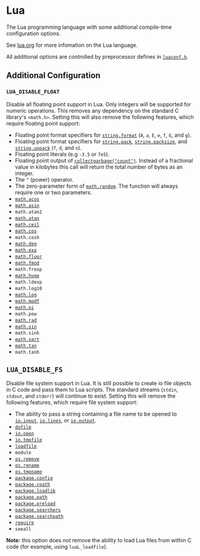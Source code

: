 # Lua

The Lua programming language with some additional compile-time configuration
options.

See [lua.org](https://www.lua.org) for more infomation on the Lua language.

All additional options are controlled by preprocessor defines in
[`luaconf.h`][luaconf.h].

## Additional Configuration

### `LUA_DISABLE_FLOAT`

Disable all floating point support in Lua.  Only integers will be supported for
numeric operations.  This removes any dependency on the standard C library's
`<math.h>`.  Setting this will also remove the following features, which require
floating point support:

 * Floating point format specifiers for [`string.format`][string.format] (`A`,
   `a`, `E`, `e`, `f`, `G`, and `g`).
 * Floating point format specifiers for [`string.pack`][string.pack],
   [`string.packsize`][string.packsize], and [`string.unpack`][string.unpack]
   (`f`, `d`, and `n`).
 * Floating point literals (e.g `-3.5` or `7e5`).
 * Floating point output of [`collectgarbage("count")`][collectgarbage].
   Instead of a fractional value in kilobytes this call will return the total
   number of bytes as an integer.
 * The `^` (power) operator.
 * The zero-parameter form of [`math.random`][math.random].  The function will
   always require one or two parameters.
 * [`math.acos`][math.acos]
 * [`math.asin`][math.asin]
 * `math.atan2`
 * [`math.atan`][math.atan]
 * [`math.ceil`][math.ceil]
 * [`math.cos`][math.cos]
 * `math.cosh`
 * [`math.deg`][math.deg]
 * [`math.exp`][math.exp]
 * [`math.floor`][math.floor]
 * [`math.fmod`][math.fmod]
 * `math.frexp`
 * [`math.huge`][math.huge]
 * `math.ldexp`
 * `math.log10`
 * [`math.log`][math.log]
 * [`math.modf`][math.modf]
 * [`math.pi`][math.pi]
 * `math.pow`
 * [`math.rad`][math.rad]
 * [`math.sin`][math.sin]
 * `math.sinh`
 * [`math.sqrt`][math.sqrt]
 * [`math.tan`][math.tan]
 * `math.tanh`

## `LUA_DISABLE_FS`

Disable file system support in Lua.  It is still possible to create io file
objects in C code and pass them to Lua scripts.  The standard streams (`stdin`,
`stdout`, and `stderr`) will continue to exist.  Setting this will remove the
following features, which require file system support:

 * The ability to pass a string containing a file name to be opened to
   [`io.input`][io.input],  [`io.lines`][io.lines], or [`io.output`][io.output].
 * [`dofile`][dofile]
 * [`io.open`][io.open]
 * [`io.tmpfile`][io.tmpfile]
 * [`loadfile`][loadfile]
 * `module`
 * [`os.remove`][os.remove]
 * [`os.rename`][os.rename]
 * [`os.tmpname`][os.tmpname]
 * [`package.config`][package.config]
 * [`package.cpath`][package.cpath]
 * [`package.loadlib`][package.loadlib]
 * [`package.path`][package.path]
 * [`package.preload`][package.preload]
 * [`package.searchers`][package.searchers]
 * [`package.searchpath`][package.searchpath]
 * [`require`][require]
 * `seeall`

**Note:** this option does _not_ remove the ability to load Lua files from
within C code (for example, using `luaL_loadfile`).


[collectgarbage]:       <https://www.lua.org/manual/5.3/manual.html#pdf-collectgarbage>
[dofile]:               <https://www.lua.org/manual/5.3/manual.html#pdf-dofile>
[io.input]:             <https://www.lua.org/manual/5.3/manual.html#pdf-io.input>
[io.lines]:             <https://www.lua.org/manual/5.3/manual.html#pdf-io.lines>
[io.open]:              <https://www.lua.org/manual/5.3/manual.html#pdf-io.open>
[io.output]:            <https://www.lua.org/manual/5.3/manual.html#pdf-io.output>
[io.tmpfile]:           <https://www.lua.org/manual/5.3/manual.html#pdf-io.tmpfile>
[loadfile]:             <https://www.lua.org/manual/5.3/manual.html#pdf-loadfile>
[luaconf.h]:            <src/luaconf.h>
[math.acos]:            <https://www.lua.org/manual/5.3/manual.html#pdf-math.acos>
[math.asin]:            <https://www.lua.org/manual/5.3/manual.html#pdf-math.asin>
[math.atan]:            <https://www.lua.org/manual/5.3/manual.html#pdf-math.atan>
[math.ceil]:            <https://www.lua.org/manual/5.3/manual.html#pdf-math.ceil>
[math.cos]:             <https://www.lua.org/manual/5.3/manual.html#pdf-math.cos>
[math.deg]:             <https://www.lua.org/manual/5.3/manual.html#pdf-math.deg>
[math.exp]:             <https://www.lua.org/manual/5.3/manual.html#pdf-math.exp>
[math.floor]:           <https://www.lua.org/manual/5.3/manual.html#pdf-math.floor>
[math.fmod]:            <https://www.lua.org/manual/5.3/manual.html#pdf-math.fmod>
[math.huge]:            <https://www.lua.org/manual/5.3/manual.html#pdf-math.huge>
[math.log]:             <https://www.lua.org/manual/5.3/manual.html#pdf-math.log>
[math.modf]:            <https://www.lua.org/manual/5.3/manual.html#pdf-math.modf>
[math.pi]:              <https://www.lua.org/manual/5.3/manual.html#pdf-math.pi>
[math.rad]:             <https://www.lua.org/manual/5.3/manual.html#pdf-math.rad>
[math.random]:          <https://www.lua.org/manual/5.3/manual.html#pdf-math.random>
[math.sin]:             <https://www.lua.org/manual/5.3/manual.html#pdf-math.sin>
[math.sqrt]:            <https://www.lua.org/manual/5.3/manual.html#pdf-math.sqrt>
[math.tan]:             <https://www.lua.org/manual/5.3/manual.html#pdf-math.tan>
[os.remove]:            <https://www.lua.org/manual/5.3/manual.html#pdf-os.remove>
[os.rename]:            <https://www.lua.org/manual/5.3/manual.html#pdf-os.rename>
[os.tmpname]:           <https://www.lua.org/manual/5.3/manual.html#pdf-os.tmpname>
[package.config]:       <https://www.lua.org/manual/5.3/manual.html#pdf-package.config>
[package.cpath]:        <https://www.lua.org/manual/5.3/manual.html#pdf-package.cpath>
[package.loadlib]:      <https://www.lua.org/manual/5.3/manual.html#pdf-package.loadlib>
[package.path]:         <https://www.lua.org/manual/5.3/manual.html#pdf-package.path>
[package.preload]:      <https://www.lua.org/manual/5.3/manual.html#pdf-package.preload>
[package.searchers]:    <https://www.lua.org/manual/5.3/manual.html#pdf-package.searchers>
[package.searchpath]:   <https://www.lua.org/manual/5.3/manual.html#pdf-package.searchpath>
[require]:              <https://www.lua.org/manual/5.3/manual.html#pdf-require>
[string.format]:        <https://www.lua.org/manual/5.3/manual.html#pdf-string.format>
[string.pack]:          <https://www.lua.org/manual/5.3/manual.html#pdf-string.pack>
[string.packsize]:      <https://www.lua.org/manual/5.3/manual.html#pdf-string.packsize>
[string.unpack]:        <https://www.lua.org/manual/5.3/manual.html#pdf-string.unpack>
